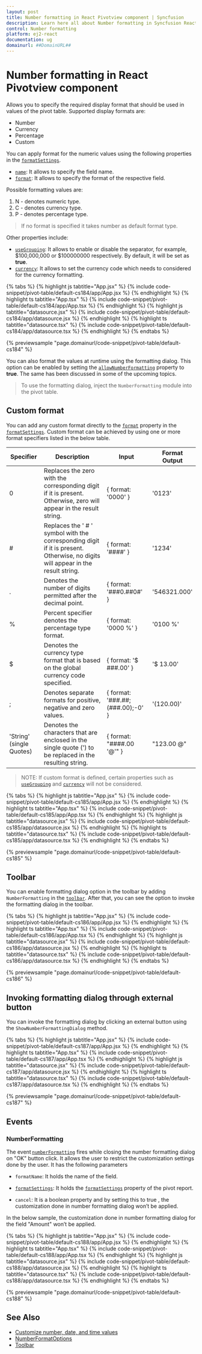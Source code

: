 ```yaml
---
layout: post
title: Number formatting in React Pivotview component | Syncfusion
description: Learn here all about Number formatting in Syncfusion React Pivotview component of Syncfusion Essential JS 2 and more.
control: Number formatting 
platform: ej2-react
documentation: ug
domainurl: ##DomainURL##
---
```


# Number formatting in React Pivotview component

Allows you to specify the required display format that should be used in values of the pivot table. Supported display formats are:

* Number
* Currency
* Percentage
* Custom

You can apply format for the numeric values using the following properties in the [`formatSettings`](https://ej2.syncfusion.com/react/documentation/api/pivotview/dataSourceSettings/#formatsettings).

* [`name`](https://ej2.syncfusion.com/react/documentation/api/pivotview/formatSettingsModel/#name): It allows to specify the field name.
* [`format`](https://ej2.syncfusion.com/react/documentation/api/pivotview/formatSettingsModel/#format): It allows to specify the format of the respective field.

Possible formatting values are:

1. N - denotes numeric type.
2. C - denotes currency type.
3. P - denotes percentage type.

> If no format is specified it takes number as default format type.

Other properties include:

* [`useGrouping`](https://ej2.syncfusion.com/react/documentation/api/pivotview/formatSettingsModel/#usegrouping): It allows to enable or disable the separator, for example, $100,000,000 or $100000000 respectively. By default, it will be set as **true**.
* [`currency`](https://ej2.syncfusion.com/react/documentation/api/pivotview/formatSettingsModel/#currency): It allows to set the currency code which needs to considered for the currency formatting.

{% tabs %}
{% highlight js tabtitle="App.jsx" %}
{% include code-snippet/pivot-table/default-cs184/app/App.jsx %}
{% endhighlight %}
{% highlight ts tabtitle="App.tsx" %}
{% include code-snippet/pivot-table/default-cs184/app/App.tsx %}
{% endhighlight %}
{% highlight js tabtitle="datasource.jsx" %}
{% include code-snippet/pivot-table/default-cs184/app/datasource.jsx %}
{% endhighlight %}
{% highlight ts tabtitle="datasource.tsx" %}
{% include code-snippet/pivot-table/default-cs184/app/datasource.tsx %}
{% endhighlight %}
{% endtabs %}

 {% previewsample "page.domainurl/code-snippet/pivot-table/default-cs184" %}

You can also format the values at runtime using the formatting dialog. This option can be enabled by setting the [`allowNumberFormatting`](https://ej2.syncfusion.com/react/documentation/api/pivotview/#allownumberformatting) property to **true**. The same has been discussed in some of the upcoming topics.

> To use the formatting dialog, inject the `NumberFormatting` module into the pivot table.

## Custom format

You can add any custom format directly to the [`format`](https://ej2.syncfusion.com/react/documentation/api/pivotview/formatSettingsModel/#format) property in the [`formatSettings`](https://ej2.syncfusion.com/react/documentation/api/pivotview/dataSourceSettings/#formatsettings). Custom format can be achieved by using one or more format specifiers listed in the below table.

| Specifier | Description | Input | Format Output |
| ------- |--------------- | ---------------- | --------------- |
| 0 | Replaces the zero with the corresponding digit if it is present. Otherwise, zero will appear in the result string. | { format: '0000' } | '0123' |
| # | Replaces the ' # ' symbol with the corresponding digit if it is present. Otherwise, no digits will appear in the result string.| { format: '####' } | '1234' |
| . | Denotes the number of digits permitted after the decimal point. | { format: '###0.##0#' } | '546321.000' |
| % | Percent specifier denotes the percentage type format. | { format: '0000 %' } | '0100 %' |
| $ | Denotes the currency type format that is based on the global currency code specified. | { format: '$ ###.00' } | '$ 13.00' |
| ; | Denotes separate formats for positive, negative and zero values. | { format: '###.##;(###.00);-0' } | '(120.00)'    |
| 'String' (single Quotes) | Denotes the characters that are enclosed in the single quote (') to be replaced in the resulting string. | { format: "####.00 '@'" } | "123.00 @"    |

>NOTE: If custom format is defined, certain properties such as [`useGrouping`](https://ej2.syncfusion.com/react/documentation/api/pivotview/formatSettingsModel/#usegrouping) and [`currency`](https://ej2.syncfusion.com/react/documentation/api/pivotview/formatSettingsModel/#currency) will not be considered.

{% tabs %}
{% highlight js tabtitle="App.jsx" %}
{% include code-snippet/pivot-table/default-cs185/app/App.jsx %}
{% endhighlight %}
{% highlight ts tabtitle="App.tsx" %}
{% include code-snippet/pivot-table/default-cs185/app/App.tsx %}
{% endhighlight %}
{% highlight js tabtitle="datasource.jsx" %}
{% include code-snippet/pivot-table/default-cs185/app/datasource.jsx %}
{% endhighlight %}
{% highlight ts tabtitle="datasource.tsx" %}
{% include code-snippet/pivot-table/default-cs185/app/datasource.tsx %}
{% endhighlight %}
{% endtabs %}

 {% previewsample "page.domainurl/code-snippet/pivot-table/default-cs185" %}

## Toolbar

You can enable formatting dialog option in the toolbar by adding `NumberFormatting` in the [`toolbar`](https://ej2.syncfusion.com/react/documentation/api/pivotview/#toolbar). After that, you can see the option to invoke the formatting dialog in the toolbar.

{% tabs %}
{% highlight js tabtitle="App.jsx" %}
{% include code-snippet/pivot-table/default-cs186/app/App.jsx %}
{% endhighlight %}
{% highlight ts tabtitle="App.tsx" %}
{% include code-snippet/pivot-table/default-cs186/app/App.tsx %}
{% endhighlight %}
{% highlight js tabtitle="datasource.jsx" %}
{% include code-snippet/pivot-table/default-cs186/app/datasource.jsx %}
{% endhighlight %}
{% highlight ts tabtitle="datasource.tsx" %}
{% include code-snippet/pivot-table/default-cs186/app/datasource.tsx %}
{% endhighlight %}
{% endtabs %}

 {% previewsample "page.domainurl/code-snippet/pivot-table/default-cs186" %}

## Invoking formatting dialog through external button

You can invoke the formatting dialog by clicking an external button using the `ShowNumberFormattingDialog` method.

{% tabs %}
{% highlight js tabtitle="App.jsx" %}
{% include code-snippet/pivot-table/default-cs187/app/App.jsx %}
{% endhighlight %}
{% highlight ts tabtitle="App.tsx" %}
{% include code-snippet/pivot-table/default-cs187/app/App.tsx %}
{% endhighlight %}
{% highlight js tabtitle="datasource.jsx" %}
{% include code-snippet/pivot-table/default-cs187/app/datasource.jsx %}
{% endhighlight %}
{% highlight ts tabtitle="datasource.tsx" %}
{% include code-snippet/pivot-table/default-cs187/app/datasource.tsx %}
{% endhighlight %}
{% endtabs %}

 {% previewsample "page.domainurl/code-snippet/pivot-table/default-cs187" %}

## Events

### NumberFormatting

The event [`numberFormatting`](https://ej2.syncfusion.com/react/documentation/api/pivotview/#numberformatting) fires while closing the number formatting dialog on "OK" button click. It allows the user to restrict the customization settings done by the user. It has the following parameters

* `formatName`: It holds the name of the field.

* [`formatSettings`](https://ej2.syncfusion.com/react/documentation/api/pivotview/dataSourceSettings/#formatsettings): It holds the [`formatSettings`](https://ej2.syncfusion.com/react/documentation/api/pivotview/dataSourceSettings/#formatsettings) property of the pivot report.

* `cancel`: It is a boolean property and by setting this to true , the customization done in number formatting dialog won’t be applied.

In the below sample, the customization done in number formatting dialog for the field "Amount" won’t be applied.

{% tabs %}
{% highlight js tabtitle="App.jsx" %}
{% include code-snippet/pivot-table/default-cs188/app/App.jsx %}
{% endhighlight %}
{% highlight ts tabtitle="App.tsx" %}
{% include code-snippet/pivot-table/default-cs188/app/App.tsx %}
{% endhighlight %}
{% highlight js tabtitle="datasource.jsx" %}
{% include code-snippet/pivot-table/default-cs188/app/datasource.jsx %}
{% endhighlight %}
{% highlight ts tabtitle="datasource.tsx" %}
{% include code-snippet/pivot-table/default-cs188/app/datasource.tsx %}
{% endhighlight %}
{% endtabs %}

 {% previewsample "page.domainurl/code-snippet/pivot-table/default-cs188" %}

## See Also

* [Customize number, date, and time values](./how-to/customize-number-date-and-time-values)
* [NumberFormatOptions](https://ej2.syncfusion.com/react/documentation/common/globalization/internationalization#number-formatting)
* [Toolbar](./tool-bar)